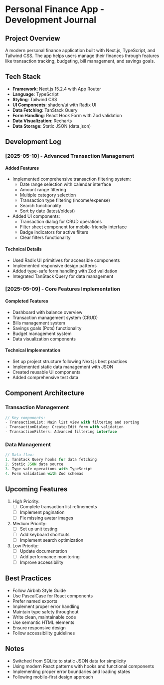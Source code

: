 # Personal Finance App - Development Journal

## Project Overview
A modern personal finance application built with Next.js, TypeScript, and Tailwind CSS. The app helps users manage their finances through features like transaction tracking, budgeting, bill management, and savings goals.

## Tech Stack
- **Framework**: Next.js 15.2.4 with App Router
- **Language**: TypeScript
- **Styling**: Tailwind CSS
- **UI Components**: shadcn/ui with Radix UI
- **Data Fetching**: TanStack Query
- **Form Handling**: React Hook Form with Zod validation
- **Data Visualization**: Recharts
- **Data Storage**: Static JSON (data.json)

## Development Log

### [2025-05-10] - Advanced Transaction Management
#### Added Features
- Implemented comprehensive transaction filtering system:
  - Date range selection with calendar interface
  - Amount range filtering
  - Multiple category selection
  - Transaction type filtering (income/expense)
  - Search functionality
  - Sort by date (latest/oldest)
- Added UI components:
  - Transaction dialog for CRUD operations
  - Filter sheet component for mobile-friendly interface
  - Badge indicators for active filters
  - Clear filters functionality

#### Technical Details
- Used Radix UI primitives for accessible components
- Implemented responsive design patterns
- Added type-safe form handling with Zod validation
- Integrated TanStack Query for data management

### [2025-05-09] - Core Features Implementation
#### Completed Features
- Dashboard with balance overview
- Transaction management system (CRUD)
- Bills management system
- Savings goals (Pots) functionality
- Budget management system
- Data visualization components

#### Technical Implementation
- Set up project structure following Next.js best practices
- Implemented static data management with JSON
- Created reusable UI components
- Added comprehensive test data

## Component Architecture

### Transaction Management
```typescript
// Key components:
- TransactionList: Main list view with filtering and sorting
- TransactionDialog: Create/Edit form with validation
- TransactionFilters: Advanced filtering interface
```

### Data Management
```typescript
// Data flow:
1. TanStack Query hooks for data fetching
2. Static JSON data source
3. Type-safe operations with TypeScript
4. Form validation with Zod schemas
```

## Upcoming Features
1. High Priority:
   - [ ] Complete transaction list refinements
   - [ ] Implement pagination
   - [ ] Fix missing avatar images

2. Medium Priority:
   - [ ] Set up unit testing
   - [ ] Add keyboard shortcuts
   - [ ] Implement search optimization

3. Low Priority:
   - [ ] Update documentation
   - [ ] Add performance monitoring
   - [ ] Improve accessibility

## Best Practices
- Follow Airbnb Style Guide
- Use PascalCase for React components
- Prefer named exports
- Implement proper error handling
- Maintain type safety throughout
- Write clean, maintainable code
- Use semantic HTML elements
- Ensure responsive design
- Follow accessibility guidelines

## Notes
- Switched from SQLite to static JSON data for simplicity
- Using modern React patterns with hooks and functional components
- Implementing proper error boundaries and loading states
- Following mobile-first design approach
